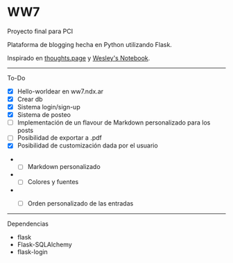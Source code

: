 # WW7
Proyecto final para PCI

Plataforma de blogging hecha en Python utilizando Flask.

Inspirado en [thoughts.page](https://thoughts.page/) y [Wesley's Notebook](https://notebook.wesleyac.com/).

---

To-Do
- [x] Hello-worldear en ww7.ndx.ar
- [x] Crear db
- [x] Sistema login/sign-up
- [x] Sistema de posteo
- [ ] Implementación de un flavour de Markdown personalizado para los posts
- [ ] Posibilidad de exportar a .pdf 
- [x] Posibilidad de customización dada por el usuario
- - [ ] Markdown personalizado
- - [ ] Colores y fuentes
- - [ ] Orden personalizado de las entradas


---
Dependencias
- flask
- Flask-SQLAlchemy
- flask-login